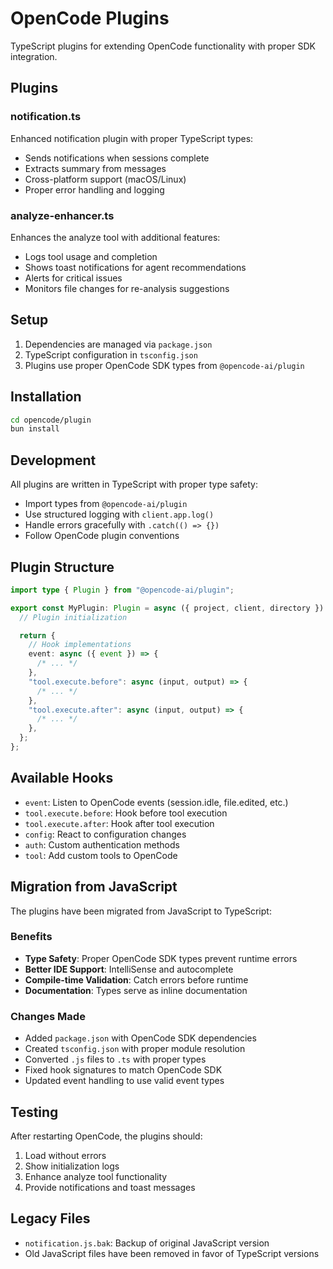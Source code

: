 # OpenCode Plugins

TypeScript plugins for extending OpenCode functionality with proper SDK integration.

## Plugins

### notification.ts

Enhanced notification plugin with proper TypeScript types:

- Sends notifications when sessions complete
- Extracts summary from messages
- Cross-platform support (macOS/Linux)
- Proper error handling and logging

### analyze-enhancer.ts

Enhances the analyze tool with additional features:

- Logs tool usage and completion
- Shows toast notifications for agent recommendations
- Alerts for critical issues
- Monitors file changes for re-analysis suggestions

## Setup

1. Dependencies are managed via `package.json`
2. TypeScript configuration in `tsconfig.json`
3. Plugins use proper OpenCode SDK types from `@opencode-ai/plugin`

## Installation

```bash
cd opencode/plugin
bun install
```

## Development

All plugins are written in TypeScript with proper type safety:

- Import types from `@opencode-ai/plugin`
- Use structured logging with `client.app.log()`
- Handle errors gracefully with `.catch(() => {})`
- Follow OpenCode plugin conventions

## Plugin Structure

```typescript
import type { Plugin } from "@opencode-ai/plugin";

export const MyPlugin: Plugin = async ({ project, client, directory }) => {
  // Plugin initialization

  return {
    // Hook implementations
    event: async ({ event }) => {
      /* ... */
    },
    "tool.execute.before": async (input, output) => {
      /* ... */
    },
    "tool.execute.after": async (input, output) => {
      /* ... */
    },
  };
};
```

## Available Hooks

- `event`: Listen to OpenCode events (session.idle, file.edited, etc.)
- `tool.execute.before`: Hook before tool execution
- `tool.execute.after`: Hook after tool execution
- `config`: React to configuration changes
- `auth`: Custom authentication methods
- `tool`: Add custom tools to OpenCode

## Migration from JavaScript

The plugins have been migrated from JavaScript to TypeScript:

### Benefits

- **Type Safety**: Proper OpenCode SDK types prevent runtime errors
- **Better IDE Support**: IntelliSense and autocomplete
- **Compile-time Validation**: Catch errors before runtime
- **Documentation**: Types serve as inline documentation

### Changes Made

- Added `package.json` with OpenCode SDK dependencies
- Created `tsconfig.json` with proper module resolution
- Converted `.js` files to `.ts` with proper types
- Fixed hook signatures to match OpenCode SDK
- Updated event handling to use valid event types

## Testing

After restarting OpenCode, the plugins should:

1. Load without errors
2. Show initialization logs
3. Enhance analyze tool functionality
4. Provide notifications and toast messages

## Legacy Files

- `notification.js.bak`: Backup of original JavaScript version
- Old JavaScript files have been removed in favor of TypeScript versions
